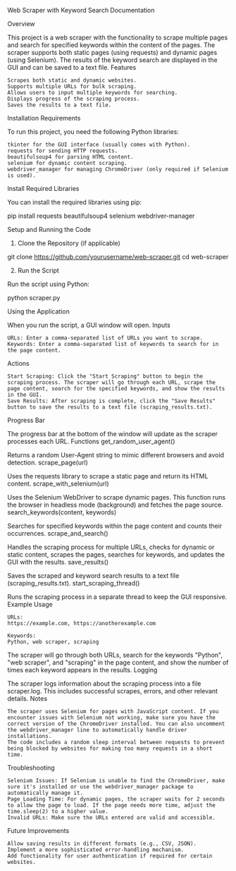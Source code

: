 Web Scraper with Keyword Search Documentation


Overview

This project is a web scraper with the functionality to scrape multiple pages and search for specified keywords within the content of the pages. The scraper supports both static pages (using requests) and dynamic pages (using Selenium). The results of the keyword search are displayed in the GUI and can be saved to a text file.
Features

    Scrapes both static and dynamic websites.
    Supports multiple URLs for bulk scraping.
    Allows users to input multiple keywords for searching.
    Displays progress of the scraping process.
    Saves the results to a text file.


Installation Requirements

To run this project, you need the following Python libraries:

    tkinter for the GUI interface (usually comes with Python).
    requests for sending HTTP requests.
    beautifulsoup4 for parsing HTML content.
    selenium for dynamic content scraping.
    webdriver_manager for managing ChromeDriver (only required if Selenium is used).


Install Required Libraries

You can install the required libraries using pip:

pip install requests beautifulsoup4 selenium webdriver-manager


Setup and Running the Code
1. Clone the Repository (if applicable)

git clone https://github.com/yourusername/web-scraper.git
cd web-scraper

2. Run the Script

Run the script using Python:

python scraper.py


Using the Application

When you run the script, a GUI window will open.
Inputs

    URLs: Enter a comma-separated list of URLs you want to scrape.
    Keywords: Enter a comma-separated list of keywords to search for in the page content.

Actions

    Start Scraping: Click the "Start Scraping" button to begin the scraping process. The scraper will go through each URL, scrape the page content, search for the specified keywords, and show the results in the GUI.
    Save Results: After scraping is complete, click the "Save Results" button to save the results to a text file (scraping_results.txt).

Progress Bar

The progress bar at the bottom of the window will update as the scraper processes each URL.
Functions
get_random_user_agent()

Returns a random User-Agent string to mimic different browsers and avoid detection.
scrape_page(url)

Uses the requests library to scrape a static page and return its HTML content.
scrape_with_selenium(url)

Uses the Selenium WebDriver to scrape dynamic pages. This function runs the browser in headless mode (background) and fetches the page source.
search_keywords(content, keywords)

Searches for specified keywords within the page content and counts their occurrences.
scrape_and_search()

Handles the scraping process for multiple URLs, checks for dynamic or static content, scrapes the pages, searches for keywords, and updates the GUI with the results.
save_results()

Saves the scraped and keyword search results to a text file (scraping_results.txt).
start_scraping_thread()

Runs the scraping process in a separate thread to keep the GUI responsive.
Example Usage

    URLs:
    https://example.com, https://anotherexample.com

    Keywords:
    Python, web scraper, scraping

The scraper will go through both URLs, search for the keywords "Python", "web scraper", and "scraping" in the page content, and show the number of times each keyword appears in the results.
Logging

The scraper logs information about the scraping process into a file scraper.log. This includes successful scrapes, errors, and other relevant details.
Notes

    The scraper uses Selenium for pages with JavaScript content. If you encounter issues with Selenium not working, make sure you have the correct version of the ChromeDriver installed. You can also uncomment the webdriver_manager line to automatically handle driver installations.
    The code includes a random sleep interval between requests to prevent being blocked by websites for making too many requests in a short time.


Troubleshooting

    Selenium Issues: If Selenium is unable to find the ChromeDriver, make sure it's installed or use the webdriver_manager package to automatically manage it.
    Page Loading Time: For dynamic pages, the scraper waits for 2 seconds to allow the page to load. If the page needs more time, adjust the time.sleep(2) to a higher value.
    Invalid URLs: Make sure the URLs entered are valid and accessible.


Future Improvements

    Allow saving results in different formats (e.g., CSV, JSON).
    Implement a more sophisticated error-handling mechanism.
    Add functionality for user authentication if required for certain websites.
